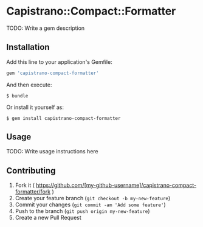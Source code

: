 # Capistrano::Compact::Formatter

TODO: Write a gem description

## Installation

Add this line to your application's Gemfile:

```ruby
gem 'capistrano-compact-formatter'
```

And then execute:

    $ bundle

Or install it yourself as:

    $ gem install capistrano-compact-formatter

## Usage

TODO: Write usage instructions here

## Contributing

1. Fork it ( https://github.com/[my-github-username]/capistrano-compact-formatter/fork )
2. Create your feature branch (`git checkout -b my-new-feature`)
3. Commit your changes (`git commit -am 'Add some feature'`)
4. Push to the branch (`git push origin my-new-feature`)
5. Create a new Pull Request
